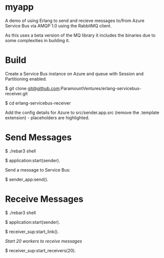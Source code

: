 myapp
=====

A demo of using Erlang to send and recieve messages to/from Azure Service Bus via AMQP 1.0 using the RabbitMQ client.

As this uses a beta version of the MQ library it includes the binaries due to some complexities in building it.

Build
=====
Create a Service Bus instance on Azure and queue with Session and Partitioning enabled.

$ git clone git@github.com:ParamountVentures/erlang-servicebus-receiver.git

$ cd erlang-servicebus-receiver

Add the config details for Azure to src/sender.app.src (remove the .template extension) - placeholders are highlighted.

# Send Messages

$ ./rebar3 shell

$ application:start(sender).

Send a message to Service Bus:

$ sender_app:send().

# Receive Messages

$ ./rebar3 shell

$ application:start(sender).

$ receiver_sup:start_link().

*Start 20 workers to receive messages*

$ receiver_sup:start_receivers(20).


